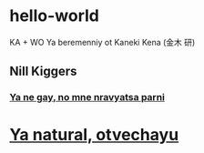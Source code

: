 # hello-world
KA + WO
Ya beremenniy ot Kaneki Kena (金木 研)
## Nill Kiggers


### [Ya ne gay, no mne nravyatsa parni](https://www.youtube.com/watch?v=ajGrK9WHDuY)


# [Ya natural, otvechayu](https://www.youtube.com/watch?v=eZVKRZj33wY)
